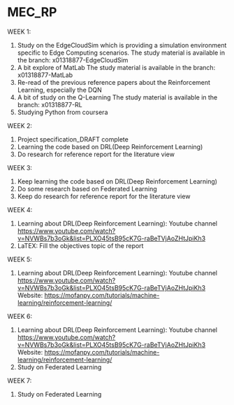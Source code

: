 # MEC_RP

WEEK 1:
1. Study on the EdgeCloudSim which is providing a simulation environment specific to Edge Computing scenarios.
   The study material is available in the branch: x01318877-EdgeCloudSim
2. A bit explore of MatLab
   The study material is available in the branch: x01318877-MatLab
3. Re-read of the previous reference papers about the Reinforcement Learning, especially the DQN
4. A bit of study on the Q-Learning
   The study material is available in the branch: x01318877-RL
5. Studying Python from coursera


WEEK 2:
1. Project specification_DRAFT complete
2. Learning the code based on DRL(Deep Reinforcement Learning)
3. Do research for reference report for the literature view


WEEK 3:
1. Keep learning the code based on DRL(Deep Reinforcement Learning)
2. Do some research based on Federated Learning  
3. Keep do research for reference report for the literature view


WEEK 4:
1. Learning about DRL(Deep Reinforcement Learning): Youtube channel
   https://www.youtube.com/watch?v=NVWBs7b3oGk&list=PLXO45tsB95cK7G-raBeTVjAoZHtJpiKh3
2. LaTEX: Fill the objectives topic of the report


WEEK 5:
1. Learning about DRL(Deep Reinforcement Learning): Youtube channel
   https://www.youtube.com/watch?v=NVWBs7b3oGk&list=PLXO45tsB95cK7G-raBeTVjAoZHtJpiKh3
   Website: https://mofanpy.com/tutorials/machine-learning/reinforcement-learning/


WEEK 6:
1. Learning about DRL(Deep Reinforcement Learning): Youtube channel
   https://www.youtube.com/watch?v=NVWBs7b3oGk&list=PLXO45tsB95cK7G-raBeTVjAoZHtJpiKh3
   Website: https://mofanpy.com/tutorials/machine-learning/reinforcement-learning/
2. Study on Federated Learning  


WEEK 7:
1. Study on Federated Learning 

